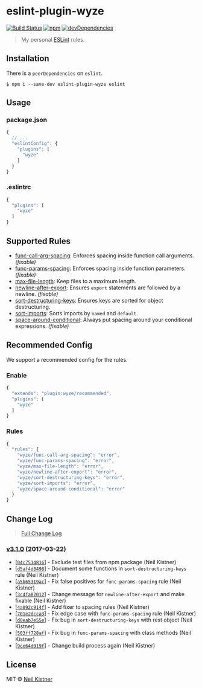 # eslint-plugin-wyze

[![Build Status][travis-image]][travis-url]
[![npm][npm-image]][npm-url]
[![devDependencies][depsdev-image]][depsdev-url]

> My personal [ESLint](//github.com/eslint/eslint) rules.

## Installation

There is a `peerDependencies` on `eslint`.

```shell
$ npm i --save-dev eslint-plugin-wyze eslint
```

## Usage

### package.json

```js
{
  // ...
  "eslintConfig": {
    "plugins": [
      "wyze"
    ]
  }
}
```

### .eslintrc

```js
{
  "plugins": [
    "wyze"
  ]
}
```

## Supported Rules

* [func-call-arg-spacing](docs/rules/func-call-arg-spacing.md): Enforces spacing inside function call arguments. _(fixable)_
* [func-params-spacing](docs/rules/func-params-spacing.md): Enforces spacing inside function parameters. _(fixable)_
* [max-file-length](docs/rules/max-file-length.md): Keep files to a maximum length.
* [newline-after-export](docs/newline-after-export.md): Ensures `export` statements are followed by a newline. _(fixable)_
* [sort-destructuring-keys](docs/rules/sort-destructuring-keys.md): Ensures keys are sorted for object destructuring.
* [sort-imports](docs/rules/sort-imports.md): Sorts imports by `named` and `default`.
* [space-around-conditional](docs/rules/space-around-conditional.md): Always put spacing around your conditional expressions. _(fixable)_

## Recommended Config

We support a recommended config for the rules.

### Enable

```js
{
  "extends": "plugin:wyze/recommended",
  "plugins": [
    "wyze"
  ]
}
```

### Rules

```js
{
  "rules": {
    "wyze/func-call-arg-spacing": "error",
    "wyze/func-params-spacing": "error",
    "wyze/max-file-length": "error",
    "wyze/newline-after-export": "error",
    "wyze/sort-destructuring-keys": "error",
    "wyze/sort-imports": "error",
    "wyze/space-around-conditional": "error"
  }
}
```

## Change Log

> [Full Change Log](changelog.md)

### [v3.1.0](https://github.com/wyze/eslint-plugin-wyze/releases/tag/v3.1.0) (2017-03-22)

* [[`04c7514816`](https://github.com/wyze/eslint-plugin-wyze/commit/04c7514816)] - Exclude test files from npm package (Neil Kistner)
* [[`d5af4d8498`](https://github.com/wyze/eslint-plugin-wyze/commit/d5af4d8498)] - Document some functions in `sort-destructuring-keys` rule (Neil Kistner)
* [[`a5b65319ac`](https://github.com/wyze/eslint-plugin-wyze/commit/a5b65319ac)] - Fix false positives for `func-params-spacing` rule (Neil Kistner)
* [[`3c4fa82012`](https://github.com/wyze/eslint-plugin-wyze/commit/3c4fa82012)] - Change message for `newline-after-export` and make fixable (Neil Kistner)
* [[`4a092c914f`](https://github.com/wyze/eslint-plugin-wyze/commit/4a092c914f)] - Add fixer to spacing rules (Neil Kistner)
* [[`701e2dcca3`](https://github.com/wyze/eslint-plugin-wyze/commit/701e2dcca3)] - Fix edge case with `func-params-spacing` rule (Neil Kistner)
* [[`d0eab7e55e`](https://github.com/wyze/eslint-plugin-wyze/commit/d0eab7e55e)] - Fix bug in `sort-destructuring-keys` with rest object (Neil Kistner)
* [[`503ff728af`](https://github.com/wyze/eslint-plugin-wyze/commit/503ff728af)] - Fix bug in `func-params-spacing` with class methods (Neil Kistner)
* [[`9ce64d019f`](https://github.com/wyze/eslint-plugin-wyze/commit/9ce64d019f)] - Change build process again (Neil Kistner)

## License

MIT © [Neil Kistner](https://neilkistner.com)

[travis-image]: https://img.shields.io/travis/wyze/eslint-plugin-wyze.svg?style=flat-square
[travis-url]: https://travis-ci.org/wyze/eslint-plugin-wyze

[npm-image]: https://img.shields.io/npm/v/eslint-plugin-wyze.svg?style=flat-square
[npm-url]: https://npmjs.com/package/eslint-plugin-wyze

[depsdev-image]: https://img.shields.io/david/dev/wyze/eslint-plugin-wyze.svg?style=flat-square
[depsdev-url]: https://david-dm.org/wyze/eslint-plugin-wyze?type=dev

